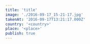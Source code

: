 ```yaml
---
title: 'title'
image: './2016-09-17_15-21-17.jpg'
takenAt: '2016-09-17T13:21:17.000Z'
country: '<country>'
place: '<place>'
publish: true
---
```

